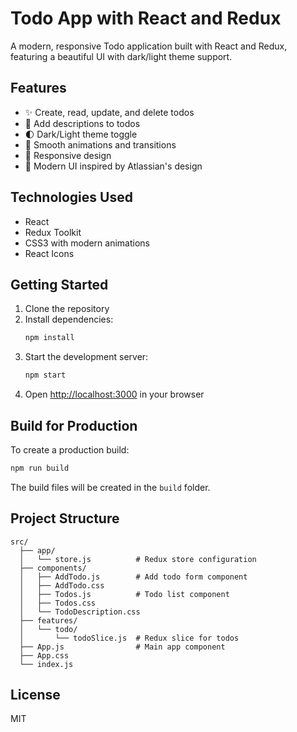 # Todo App with React and Redux

A modern, responsive Todo application built with React and Redux, featuring a beautiful UI with dark/light theme support.

## Features

- ✨ Create, read, update, and delete todos
- 📝 Add descriptions to todos
- 🌓 Dark/Light theme toggle
- 💫 Smooth animations and transitions
- 📱 Responsive design
- 🎨 Modern UI inspired by Atlassian's design

## Technologies Used

- React
- Redux Toolkit
- CSS3 with modern animations
- React Icons

## Getting Started

1. Clone the repository
2. Install dependencies:
   ```bash
   npm install
   ```
3. Start the development server:
   ```bash
   npm start
   ```
4. Open [http://localhost:3000](http://localhost:3000) in your browser

## Build for Production

To create a production build:

```bash
npm run build
```

The build files will be created in the `build` folder.

## Project Structure

```
src/
  ├── app/
  │   └── store.js          # Redux store configuration
  ├── components/
  │   ├── AddTodo.js        # Add todo form component
  │   ├── AddTodo.css
  │   ├── Todos.js          # Todo list component
  │   ├── Todos.css
  │   └── TodoDescription.css
  ├── features/
  │   └── todo/
  │       └── todoSlice.js  # Redux slice for todos
  ├── App.js                # Main app component
  ├── App.css
  └── index.js
```

## License

MIT
